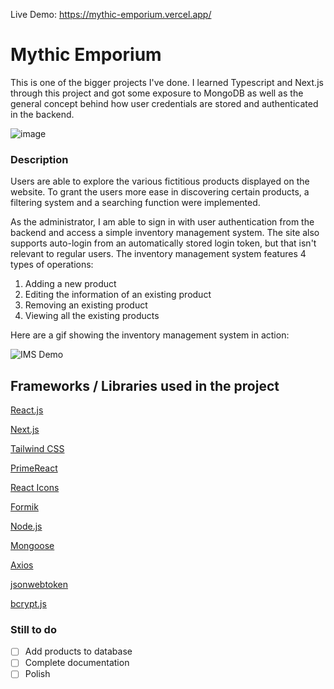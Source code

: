 Live Demo: https://mythic-emporium.vercel.app/

# Mythic Emporium
This is one of the bigger projects I've done. I learned Typescript and Next.js through this project and got some exposure to MongoDB as well as the general concept behind how user credentials are stored and authenticated in the backend. 

![image](https://github.com/CHBChan/mythic-emporium/assets/81986429/96ed54c3-1a95-48b6-aad2-9c9842f3e5e4)

### Description
Users are able to explore the various fictitious products displayed on the website. To grant the users more ease in discovering certain products, a filtering system and a searching function were implemented. 

As the administrator, I am able to sign in with user authentication from the backend and access a simple inventory management system. The site also supports auto-login from an automatically stored login token, but that isn't relevant to regular users. The inventory management system features 4 types of operations:

1. Adding a new product
2. Editing the information of an existing product
3. Removing an existing product
4. Viewing all the existing products

Here are a gif showing the inventory management system in action:

![IMS Demo](https://i.imgur.com/ykfA68a.gif)

## Frameworks / Libraries used in the project
[React.js](https://react.dev/)

[Next.js](https://nextjs.org/)

[Tailwind CSS](https://tailwindcss.com/)

[PrimeReact](https://primereact.org/)

[React Icons](https://react-icons.github.io/react-icons/)

[Formik](https://formik.org/)

[Node.js](https://nodejs.org/en)

[Mongoose](https://mongoosejs.com/docs/)

[Axios](https://axios-http.com/)

[jsonwebtoken](https://github.com/auth0/node-jsonwebtoken)

[bcrypt.js](https://github.com/dcodeIO/bcrypt.js)

### Still to do
- [ ] Add products to database
- [ ] Complete documentation
- [ ] Polish
